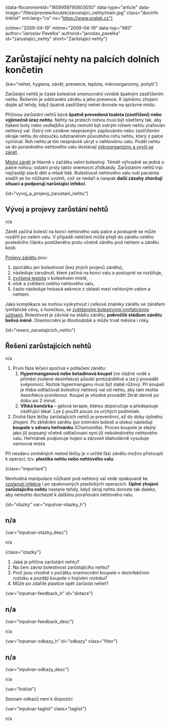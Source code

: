 
{data-fbcommentid="1859959790803050" data-type="article" data-image="/files/preview/koutek/zarustajici_nehty/main.jpg" class="docinfo linklist" xml:lang="cs" ns="https://www.pralek.cz"}

{ctime="2009-04-19" mtime="2009-04-19" data-top="985" author="Jaroslav Pavelka" authorid="jaroslav\_pavelka" id="zarustajici\_nehty" short="Zarůstající nehty"}

# Zarůstající nehty na palcích dolních končetin

<!-- generated attribute kw by user_updatekw.sh on 2020-09-19, do not edit -->

{kw="nehet, hygiena, zánět, prevence, teplota, mikroorganizmy, pohyb"}

Zarůstání nehtů je časté bolestivé onemocnění vzniklé špatným zastřižením nehtu. Řešením je odstranění zánětu a jeho prevence. K úplnému zhojení dojde až tehdy, když špatně zastřižený nehet doroste na správné místo.

Příčinou zarůstání nehtů bývá **špatně provedená toaleta (zastřižení) nebo výjimečně úraz nehtu**. Nehty na prstech nohou musí být ošetřeny tak, aby tlakem boty nebo vedlejšího prstu nemohl být ostrým rohem nehtu zraňován nehtový val. Ostrý roh vznikne nesprávným zapilováním nebo zastřižením okraje nehtu do obloučku odstraněním původního rohu nehtu, který z palce vyčníval. Roh nehtu je tím nesprávně ukryt v nehtovému valu. Podél nehtu se do poraněného nehtového valu dostávají [mikroorganizmy a vyvíjí se zánět][1].

[Místní zánět][2] je hlavně v začátku velmi bolestivý. Téměř výhradně se jedná o palce nohou; ostatní prsty takto onemocní zřídkakdy. Zarůstáním nehtů trpí nejčastěji starší děti a mladí lidé. Bolestivost nehtového valu nutí pacienta snažit se ho nůžkami uvolnit, což se nedaří a naopak **další zásahy zhoršují situaci a podporují narůstající infekci**.

{id="vyvoj\_a\_projevy\_zarustani\_nehtu"}

## Vývoj a projevy zarůstání nehtů

n/a

Zánět začíná bolestí na konci nehtového valu palce a postupně se může rozšířit po celém valu. V případě neléčení může přejít do zánětu celého posledního článku postiženého prstu včetně zánětu pod nehtem a zánětu kosti.

[Projevy zánětu][3] jsou:

  1. zpočátku jen bolestivost (bez jiných projevů zánětu),
  2. následuje zarudnutí, které začíná na konci valu a postupně se rozšiřuje,
  3. [zvýšená teplota][4] v bolestivém místě,
  4. otok a zvětšení celého nehtového valu,
  5. často následuje hnisavá sekrece z oblasti mezi nehtovým valem a nehtem.

Jako komplikace se mohou vyskytnout i celkové známky zánětu se zánětem lymfatické cévy, s horečkou, se [zvětšenými bolestivými lymfatickými uzlinami][5]. Bolestivost je závislá na stádiu zánětu; **pokročilé stádium zánětu bolívá méně**. Onemocnění je dlouhodobé a může trvat měsíce i roky.

{id="reseni\_zarustajicich\_nehtu"}

## Řešení zarůstajících nehtů

n/a

  1. První fáze léčení spočívá v potlačení zánětu: 
      1. **Hypermanganová nebo betadinová koupel** (ve vlažné vodě s příměsí zvolené desinfekce) působí protizánětlivě a lze ji provádět svépomocí. Roztok hypermanganu musí být slabě růžový. Při koupeli je třeba odtlačovat bolestivý nehtový val od nehtu, aby tam mohla desinfekce proniknout. Koupel je vhodné provádět 2krát denně po dobu asi 2 minut.
      2. **Vlhká komůrka** – gelová terapie, kterou doporučuje a předepisuje ošetřující lékař. Lze ji použít pouze za určitých podmínek.
  2. Druhá fáze léčby zarůstajících nehtů je preventivní, až do doby úplného zhojení. Po zklidnění zánětu (po zmírnění bolesti a otoku) následují **koupele v odvaru heřmánku** (Chamomilla). Proces koupele je stejný jako již popsaný včetně odtlačovaní nyní již nebolestivého nehtového valu. Heřmánek podporuje hojení a zároveň blahodárně vysušuje nemocná místa.

Při nezdaru zmíněných metod léčby je v určité fázi zánětu možno přistoupit k operaci; tzv. **plastika nehtu nebo nehtového valu**.

{class="important"}

Nevhodná manipulace nůžkami pod nehtový val vede opakovaně ke [vzplanutí infekce][1] i po opakovaných plastických operacích. **Úplné zhojení zarůstajícího nehtu** nastane tehdy, když okraj nehtu doroste tak daleko, aby nemohlo docházet k dalšímu poraňování nehtového valu.

{id="otazky" var="inputvar-otazky_h"}

## n/a

{var="inputvar-otazky_desc"}

n/a

{class="otazky"}

  1. Jaká je příčina zarůstání nehtu?
  2. Na čem závisí bolestivost zarůstajícího nehtu?
  3. Proč jsou vhodné v počátku onemocnění koupele v dezinfekčním roztoku a později koupele v hojivém roztoku?
  4. Může po zdařilé plastice opět zarůstat nehet?

{var="inputvar-feedback_h" id="dotace"}

## n/a

{var="inputvar-feedback_desc"}

n/a

{var="inputvar-odkazy_h" id="odkazy" class="filter"}

## n/a

{var="inputvar-odkazy_desc"}

n/a

{var="linklist"}

Seznam odkazů není k dispozici

{var="inputvar-taglist" class="taglist"}

n/a

 [1]: bakterie
 [2]: lecba_zanetu
 [3]: zanet
 [4]: teplota
 [5]: lymfaticke_uzliny


